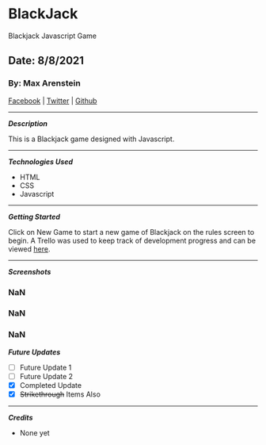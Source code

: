 # BlackJack
Blackjack Javascript Game

## Date: 8/8/2021

### By: Max Arenstein

[Facebook](https://www.facebook.com/max.arenstein/) | [Twitter](https://twitter.com/MisterMindX) | [Github](https://github.com/MistermindX)

---

**_Description_**

This is a Blackjack game designed with Javascript. 

---

**_Technologies Used_**

- HTML
- CSS
- Javascript

---

**_Getting Started_**

Click on New Game to start a new game of Blackjack on the rules screen to begin. 
A Trello was used to keep track of development progress and can be viewed [here](https://trello.com/b/N5eI33rH/blackjack-game).

---

**_Screenshots_**

### NaN


### NaN


### NaN


**_Future Updates_**

- [ ] Future Update 1
- [ ] Future Update 2
- [x] Completed Update
- [x] ~~Strikethrough~~ Items Also

---

**_Credits_**

- None yet
